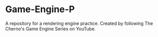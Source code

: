 # Game-Engine-P
A repository for a rendering engine practice. Created by following The Cherno's Game Engine Series on YouTube.
